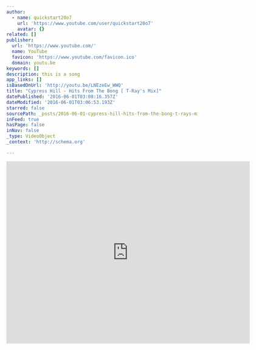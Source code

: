 ```yaml
---
author:
  - name: quickstart20o7
    url: 'https://www.youtube.com/user/quickstart20o7'
    avatar: {}
related: []
publisher:
  url: 'https://www.youtube.com/'
  name: YouTube
  favicon: 'https://www.youtube.com/favicon.ico'
  domain: youtu.be
keywords: []
description: this is a song
app_links: []
isBasedOnUrl: 'http://youtu.be/LNEzeEw_WWQ'
title: "Cypress Hill - Hits From The Bong [ T-Ray's Mix]"
datePublished: '2016-06-01T03:08:16.357Z'
dateModified: '2016-06-01T03:06:53.193Z'
starred: false
sourcePath: _posts/2016-06-01-cypress-hill-hits-from-the-bong-t-rays-mix.md
inFeed: true
hasPage: false
inNav: false
_type: VideoObject
_context: 'http://schema.org'

---
```

<iframe src="http://cdn.embedly.com/widgets/media.html?src=https%3A%2F%2Fwww.youtube.com%2Fembed%2FLNEzeEw_WWQ%3Ffeature%3Doembed&amp;url=http%3A%2F%2Fwww.youtube.com%2Fwatch%3Fv%3DLNEzeEw_WWQ&amp;image=https%3A%2F%2Fi.ytimg.com%2Fvi%2FLNEzeEw_WWQ%2Fhqdefault.jpg&amp;key=b7d04c9b404c499eba89ee7072e1c4f7&amp;type=text%2Fhtml&amp;schema=youtube" width="640" height="480" scrolling="no" frameborder="0" allowfullscreen="" style=""></iframe>